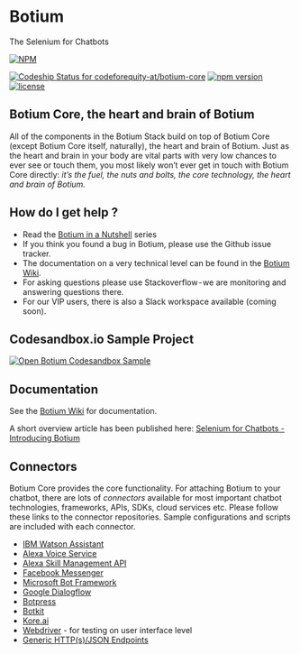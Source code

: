 # Botium
The Selenium for Chatbots

[![NPM](https://nodei.co/npm/botium-core.png?downloads=true&downloadRank=true&stars=true)](https://nodei.co/npm/testmybot/)

[ ![Codeship Status for codeforequity-at/botium-core](https://app.codeship.com/projects/0389ad40-cecc-0135-2ddc-161d5c3cc5fd/status?branch=master)](https://app.codeship.com/projects/262204)
[![npm version](https://badge.fury.io/js/botium-core.svg)](https://badge.fury.io/js/testmybot)
[![license](https://img.shields.io/github/license/mashape/apistatus.svg)]()

## Botium Core, the heart and brain of Botium
All of the components in the Botium Stack build on top of Botium Core (except Botium Core itself, naturally), the heart and brain of Botium. Just as the heart and brain in your body are vital parts with very low chances to ever see or touch them, you most likely won’t ever get in touch with Botium Core directly: _it’s the fuel, the nuts and bolts, the core technology, the heart and brain of Botium._

## How do I get help ?
* Read the [Botium in a Nutshell](https://medium.com/@floriantreml/botium-in-a-nutshell-part-1-overview-f8d0ceaf8fb4) series
* If you think you found a bug in Botium, please use the Github issue tracker.
* The documentation on a very technical level can be found in the [Botium Wiki](https://github.com/codeforequity-at/botium-core/wiki).
* For asking questions please use Stackoverflow - we are monitoring and answering questions there.
* For our VIP users, there is also a Slack workspace available (coming soon).

## Codesandbox.io Sample Project

[![Open Botium Codesandbox Sample](https://codesandbox.io/static/img/play-codesandbox.svg)](https://codesandbox.io/s/github/codeforequity-at/botium-codesandbox-sample/tree/master/?module=%2FREADME.md)

## Documentation

See the [Botium Wiki](https://github.com/codeforequity-at/botium-core/wiki) for documentation.

A short overview article has been published here: [Selenium for Chatbots - Introducing Botium](https://chatbotsmagazine.com/selenium-for-chatbots-introducing-botium-1f1f0b3d4164)

## Connectors
Botium Core provides the core functionality. For attaching Botium to your chatbot, there are lots of _connectors_ available for most important chatbot technologies, frameworks, APIs, SDKs, cloud services etc. Please follow these links to the connector repositories. Sample configurations and scripts are included with each connector.

* [IBM Watson Assistant](https://github.com/codeforequity-at/botium-connector-watson)
* [Alexa Voice Service](https://github.com/codeforequity-at/botium-connector-alexa-avs)
* [Alexa Skill Management API](https://github.com/codeforequity-at/botium-connector-alexa-smapi)
* [Facebook Messenger](https://github.com/codeforequity-at/botium-connector-fbpagereceiver)
* [Microsoft Bot Framework](https://github.com/codeforequity-at/botium-connector-directline3)
* [Google Dialogflow](https://github.com/codeforequity-at/botium-connector-dialogflow)
* [Botpress](https://github.com/codeforequity-at/botium-connector-botpress)
* [Botkit](https://github.com/codeforequity-at/botium-connector-botkit)
* [Kore.ai](https://github.com/codeforequity-at/botium-connector-koreai-webhook)
* [Webdriver](https://github.com/codeforequity-at/botium-connector-webdriverio) - for testing on user interface level
* [Generic HTTP(s)/JSON Endpoints](https://github.com/codeforequity-at/botium-core/wiki/operation-mode-simplerest)
